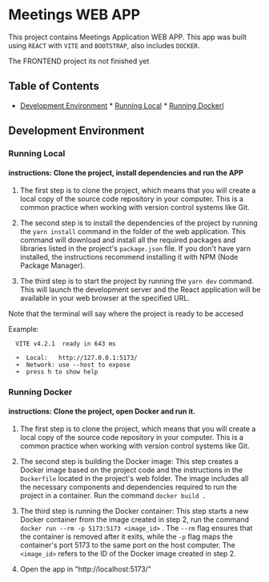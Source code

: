 
# Meetings WEB APP

This project contains Meetings Application WEB APP.
This app was built using `REACT` with `VITE` and `BOOTSTRAP`,
also includes `DOCKER`.

The FRONTEND project its not finished yet

## Table of Contents

<!-- TOC -->

 * [Development Environment](#development-environment)
        * [Running Local](#running-local)
        * [Running Dockerl](#running-local)


<!-- TOC -->

## Development Environment

### Running Local

#### instructions: Clone the project, install dependencies and run the APP

1. The first step is to clone the project, which means that you will create a local copy of the source code repository in your computer. This is a common practice when working with version control systems like Git.

2. The second step is to install the dependencies of the project by running the `yarn install` command in the folder of the web application. This command will download and install all the required packages and libraries listed in the project's `package.json` file. If you don't have yarn installed, the instructions recommend installing it with NPM (Node Package Manager).

3. The third step is to start the project by running the `yarn dev` command. This will launch the development server and the React application will be available in your web browser at the specified URL.

Note that the terminal will say where the project is ready to be accesed

Example: 
```
  VITE v4.2.1  ready in 643 ms

  ➜  Local:   http://127.0.0.1:5173/
  ➜  Network: use --host to expose
  ➜  press h to show help
```
### Running Docker

#### instructions: Clone the project, open Docker and run it.

1. The first step is to clone the project, which means that you will create a local copy of the source code repository in your computer. This is a common practice when working with version control systems like Git.

2. The second step is building the Docker image: This step creates a Docker image based on the project code and the instructions in the `Dockerfile` located in the project's web folder. The image includes all the necessary components and dependencies required to run the project in a container. Run the command `docker build .`  

3. The third step is running the Docker container: This step starts a new Docker container from the image created in step 2, run the command `docker run --rm -p 5173:5173 <image_id>`   .
The `--rm` flag ensures that the container is removed after it exits, while the `-p` flag maps the container's port 5173 to the same port on the host computer. The `<image_id>` refers to the ID of the Docker image created in step 2. 

4. Open the app in "http://localhost:5173/"